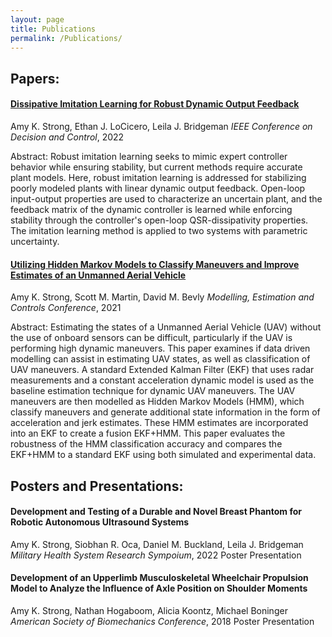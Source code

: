 ```yaml
---
layout: page
title: Publications
permalink: /Publications/
---
```


## Papers:

#### [Dissipative Imitation Learning for Robust Dynamic Output Feedback](https://arxiv.org/abs/2210.00979) 
Amy K. Strong, Ethan J. LoCicero, Leila J. Bridgeman
*IEEE Conference on Decision and Control*, 2022

Abstract: 
Robust imitation learning seeks to mimic expert controller behavior while ensuring stability, but current methods require accurate plant models. Here, robust imitation learning is addressed for stabilizing poorly modeled plants with linear dynamic output feedback. Open-loop input-output properties are used to characterize an uncertain plant, and the feedback matrix of the dynamic controller is learned while enforcing stability through the controller's open-loop QSR-dissipativity properties. The imitation learning method is applied to two systems with parametric uncertainty.


#### [Utilizing Hidden Markov Models to Classify Maneuvers and Improve Estimates of an Unmanned Aerial Vehicle](https://www.sciencedirect.com/science/article/pii/S2405896321022588)
Amy K. Strong, Scott M. Martin, David M. Bevly
*Modelling, Estimation and Controls Conference*, 2021

Abstract:
Estimating the states of a Unmanned Aerial Vehicle (UAV) without the use of onboard sensors can be difficult, particularly if the UAV is performing high dynamic maneuvers. This paper examines if data driven modelling can assist in estimating UAV states, as well as classification of UAV maneuvers. A standard Extended Kalman Filter (EKF) that uses radar measurements and a constant acceleration dynamic model is used as the baseline estimation technique for dynamic UAV maneuvers. The UAV maneuvers are then modelled as Hidden Markov Models (HMM), which classify maneuvers and generate additional state information in the form of acceleration and jerk estimates. These HMM estimates are incorporated into an EKF to create a fusion EKF+HMM. This paper evaluates the robustness of the HMM classification accuracy and compares the EKF+HMM to a standard EKF using both simulated and experimental data.


## Posters and Presentations:

#### Development and Testing of a Durable and Novel Breast Phantom for Robotic Autonomous Ultrasound Systems
Amy K. Strong, Siobhan R. Oca, Daniel M. Buckland, Leila J. Bridgeman
*Military Health System Research Sympoium*, 2022 
Poster Presentation

#### Development of an Upperlimb Musculoskeletal Wheelchair Propulsion Model to Analyze the Influence of Axle Position on Shoulder Moments
Amy K. Strong, Nathan Hogaboom, Alicia Koontz, Michael Boninger
*American Society of Biomechanics Conference*, 2018
Poster Presentation
